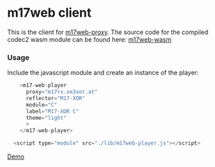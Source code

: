 # m17web client

This is the client for [m17web-proxy](https://github.com/OE3ANC/m17web-proxy). The source code for the compiled codec2 wasm module can be found here: [m17web-wasm](https://github.com/OE3ANC/m17web-wasm)

### Usage
Include the javascript module and create an instance of the player:

```javascript
    <m17-web-player 
      proxy="m17rx.oe3xor.at" 
      reflector="M17-XOR"
      module="C" 
      label="M17-XOR C"
      theme="light"
      >
    </m17-web-player>

  <script type="module" src="./lib/m17web-player.js"></script>
```

[Demo](https://stream.m17.app)
